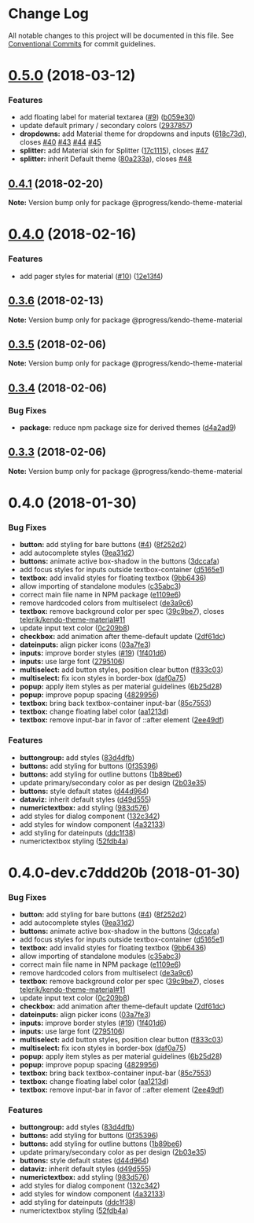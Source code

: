 # Change Log

All notable changes to this project will be documented in this file.
See [Conventional Commits](https://conventionalcommits.org) for commit guidelines.

<a name="0.5.0"></a>
# [0.5.0](https://github.com/telerik/kendo-themes/compare/@progress/kendo-theme-material@0.4.1...@progress/kendo-theme-material@0.5.0) (2018-03-12)


### Features

* add floating label for material textarea ([#9](https://github.com/telerik/kendo-themes/issues/9)) ([b059e30](https://github.com/telerik/kendo-themes/commit/b059e30))
* update default primary / secondary colors ([2937857](https://github.com/telerik/kendo-themes/commit/2937857))
* **dropdowns:** add Material theme for dropdowns and inputs ([618c73d](https://github.com/telerik/kendo-themes/commit/618c73d)), closes [#40](https://github.com/telerik/kendo-themes/issues/40) [#43](https://github.com/telerik/kendo-themes/issues/43) [#44](https://github.com/telerik/kendo-themes/issues/44) [#45](https://github.com/telerik/kendo-themes/issues/45)
* **splitter:** add Material skin for Splitter ([17c1115](https://github.com/telerik/kendo-themes/commit/17c1115)), closes [#47](https://github.com/telerik/kendo-themes/issues/47)
* **splitter:** inherit Default theme ([80a233a](https://github.com/telerik/kendo-themes/commit/80a233a)), closes [#48](https://github.com/telerik/kendo-themes/issues/48)




<a name="0.4.1"></a>
## [0.4.1](https://github.com/telerik/kendo-themes/compare/@progress/kendo-theme-material@0.4.0...@progress/kendo-theme-material@0.4.1) (2018-02-20)




**Note:** Version bump only for package @progress/kendo-theme-material

<a name="0.4.0"></a>
# [0.4.0](https://github.com/telerik/kendo-themes/compare/@progress/kendo-theme-material@0.3.6...@progress/kendo-theme-material@0.4.0) (2018-02-16)


### Features

* add pager styles for material ([#10](https://github.com/telerik/kendo-themes/issues/10)) ([12e13f4](https://github.com/telerik/kendo-themes/commit/12e13f4))




<a name="0.3.6"></a>
## [0.3.6](https://github.com/telerik/kendo-theme-material/compare/@progress/kendo-theme-material@0.3.5...@progress/kendo-theme-material@0.3.6) (2018-02-13)




**Note:** Version bump only for package @progress/kendo-theme-material

<a name="0.3.5"></a>
## [0.3.5](https://github.com/telerik/kendo-theme-material/compare/@progress/kendo-theme-material@0.3.4...@progress/kendo-theme-material@0.3.5) (2018-02-06)




**Note:** Version bump only for package @progress/kendo-theme-material

<a name="0.3.4"></a>
## [0.3.4](https://github.com/telerik/kendo-theme-material/compare/@progress/kendo-theme-material@0.3.3...@progress/kendo-theme-material@0.3.4) (2018-02-06)


### Bug Fixes

* **package:** reduce npm package size for derived themes ([d4a2ad9](https://github.com/telerik/kendo-theme-material/commit/d4a2ad9))




<a name="0.3.3"></a>
## [0.3.3](https://github.com/telerik/kendo-theme-material/compare/@progress/kendo-theme-material@0.3.2...@progress/kendo-theme-material@0.3.3) (2018-02-06)




**Note:** Version bump only for package @progress/kendo-theme-material

<a name="0.4.0"></a>
# 0.4.0 (2018-01-30)


### Bug Fixes

* **button:** add styling for bare buttons ([#4](https://github.com/telerik/kendo-theme-material/issues/4)) ([8f252d2](https://github.com/telerik/kendo-theme-material/commit/8f252d2))
* add autocomplete styles ([9ea31d2](https://github.com/telerik/kendo-theme-material/commit/9ea31d2))
* **buttons:** animate active box-shadow in the buttons ([3dccafa](https://github.com/telerik/kendo-theme-material/commit/3dccafa))
* add focus styles for inputs outside textbox-container ([d5165e1](https://github.com/telerik/kendo-theme-material/commit/d5165e1))
* **textbox:** add invalid styles for floating textbox ([9bb6436](https://github.com/telerik/kendo-theme-material/commit/9bb6436))
* allow importing of standalone modules ([c35abc3](https://github.com/telerik/kendo-theme-material/commit/c35abc3))
* correct main file name in NPM package ([e1109e6](https://github.com/telerik/kendo-theme-material/commit/e1109e6))
* remove hardcoded colors from multiselect ([de3a9c6](https://github.com/telerik/kendo-theme-material/commit/de3a9c6))
* **textbox:** remove background color per spec ([39c9be7](https://github.com/telerik/kendo-theme-material/commit/39c9be7)), closes [telerik/kendo-theme-material#11](https://github.com/telerik/kendo-theme-material/issues/11)
* update input text color ([0c209b8](https://github.com/telerik/kendo-theme-material/commit/0c209b8))
* **checkbox:** add animation after theme-default update ([2df61dc](https://github.com/telerik/kendo-theme-material/commit/2df61dc))
* **dateinputs:** align picker icons ([03a7fe3](https://github.com/telerik/kendo-theme-material/commit/03a7fe3))
* **inputs:** improve border styles ([#19](https://github.com/telerik/kendo-theme-material/issues/19)) ([1f401d6](https://github.com/telerik/kendo-theme-material/commit/1f401d6))
* **inputs:** use large font ([2795106](https://github.com/telerik/kendo-theme-material/commit/2795106))
* **multiselect:** add button styles, position clear button ([f833c03](https://github.com/telerik/kendo-theme-material/commit/f833c03))
* **multiselect:** fix icon styles in border-box ([daf0a75](https://github.com/telerik/kendo-theme-material/commit/daf0a75))
* **popup:** apply item styles as per material guidelines ([6b25d28](https://github.com/telerik/kendo-theme-material/commit/6b25d28))
* **popup:** improve popup spacing ([4829956](https://github.com/telerik/kendo-theme-material/commit/4829956))
* **textbox:** bring back textbox-container input-bar ([85c7553](https://github.com/telerik/kendo-theme-material/commit/85c7553))
* **textbox:** change floating label color ([aa1213d](https://github.com/telerik/kendo-theme-material/commit/aa1213d))
* **textbox:** remove input-bar in favor of ::after element ([2ee49df](https://github.com/telerik/kendo-theme-material/commit/2ee49df))


### Features

* **buttongroup:** add styles ([83d4dfb](https://github.com/telerik/kendo-theme-material/commit/83d4dfb))
* **buttons:** add styling for buttons ([0f35396](https://github.com/telerik/kendo-theme-material/commit/0f35396))
* **buttons:** add styling for outline buttons ([1b89be6](https://github.com/telerik/kendo-theme-material/commit/1b89be6))
* update primary/secondary color as per design ([2b03e35](https://github.com/telerik/kendo-theme-material/commit/2b03e35))
* **buttons:** style default states ([d44d964](https://github.com/telerik/kendo-theme-material/commit/d44d964))
* **dataviz:** inherit default styles ([d49d555](https://github.com/telerik/kendo-theme-material/commit/d49d555))
* **numerictextbox:** add styling ([983d576](https://github.com/telerik/kendo-theme-material/commit/983d576))
* add styles for dialog component ([132c342](https://github.com/telerik/kendo-theme-material/commit/132c342))
* add styles for window component ([4a32133](https://github.com/telerik/kendo-theme-material/commit/4a32133))
* add styling for dateinputs ([ddc1f38](https://github.com/telerik/kendo-theme-material/commit/ddc1f38))
* numerictextbox styling ([52fdb4a](https://github.com/telerik/kendo-theme-material/commit/52fdb4a))




<a name="0.4.0-dev.c7ddd20b"></a>
# 0.4.0-dev.c7ddd20b (2018-01-30)


### Bug Fixes

* **button:** add styling for bare buttons ([#4](https://github.com/telerik/kendo-theme-material/issues/4)) ([8f252d2](https://github.com/telerik/kendo-theme-material/commit/8f252d2))
* add autocomplete styles ([9ea31d2](https://github.com/telerik/kendo-theme-material/commit/9ea31d2))
* **buttons:** animate active box-shadow in the buttons ([3dccafa](https://github.com/telerik/kendo-theme-material/commit/3dccafa))
* add focus styles for inputs outside textbox-container ([d5165e1](https://github.com/telerik/kendo-theme-material/commit/d5165e1))
* **textbox:** add invalid styles for floating textbox ([9bb6436](https://github.com/telerik/kendo-theme-material/commit/9bb6436))
* allow importing of standalone modules ([c35abc3](https://github.com/telerik/kendo-theme-material/commit/c35abc3))
* correct main file name in NPM package ([e1109e6](https://github.com/telerik/kendo-theme-material/commit/e1109e6))
* remove hardcoded colors from multiselect ([de3a9c6](https://github.com/telerik/kendo-theme-material/commit/de3a9c6))
* **textbox:** remove background color per spec ([39c9be7](https://github.com/telerik/kendo-theme-material/commit/39c9be7)), closes [telerik/kendo-theme-material#11](https://github.com/telerik/kendo-theme-material/issues/11)
* update input text color ([0c209b8](https://github.com/telerik/kendo-theme-material/commit/0c209b8))
* **checkbox:** add animation after theme-default update ([2df61dc](https://github.com/telerik/kendo-theme-material/commit/2df61dc))
* **dateinputs:** align picker icons ([03a7fe3](https://github.com/telerik/kendo-theme-material/commit/03a7fe3))
* **inputs:** improve border styles ([#19](https://github.com/telerik/kendo-theme-material/issues/19)) ([1f401d6](https://github.com/telerik/kendo-theme-material/commit/1f401d6))
* **inputs:** use large font ([2795106](https://github.com/telerik/kendo-theme-material/commit/2795106))
* **multiselect:** add button styles, position clear button ([f833c03](https://github.com/telerik/kendo-theme-material/commit/f833c03))
* **multiselect:** fix icon styles in border-box ([daf0a75](https://github.com/telerik/kendo-theme-material/commit/daf0a75))
* **popup:** apply item styles as per material guidelines ([6b25d28](https://github.com/telerik/kendo-theme-material/commit/6b25d28))
* **popup:** improve popup spacing ([4829956](https://github.com/telerik/kendo-theme-material/commit/4829956))
* **textbox:** bring back textbox-container input-bar ([85c7553](https://github.com/telerik/kendo-theme-material/commit/85c7553))
* **textbox:** change floating label color ([aa1213d](https://github.com/telerik/kendo-theme-material/commit/aa1213d))
* **textbox:** remove input-bar in favor of ::after element ([2ee49df](https://github.com/telerik/kendo-theme-material/commit/2ee49df))


### Features

* **buttongroup:** add styles ([83d4dfb](https://github.com/telerik/kendo-theme-material/commit/83d4dfb))
* **buttons:** add styling for buttons ([0f35396](https://github.com/telerik/kendo-theme-material/commit/0f35396))
* **buttons:** add styling for outline buttons ([1b89be6](https://github.com/telerik/kendo-theme-material/commit/1b89be6))
* update primary/secondary color as per design ([2b03e35](https://github.com/telerik/kendo-theme-material/commit/2b03e35))
* **buttons:** style default states ([d44d964](https://github.com/telerik/kendo-theme-material/commit/d44d964))
* **dataviz:** inherit default styles ([d49d555](https://github.com/telerik/kendo-theme-material/commit/d49d555))
* **numerictextbox:** add styling ([983d576](https://github.com/telerik/kendo-theme-material/commit/983d576))
* add styles for dialog component ([132c342](https://github.com/telerik/kendo-theme-material/commit/132c342))
* add styles for window component ([4a32133](https://github.com/telerik/kendo-theme-material/commit/4a32133))
* add styling for dateinputs ([ddc1f38](https://github.com/telerik/kendo-theme-material/commit/ddc1f38))
* numerictextbox styling ([52fdb4a](https://github.com/telerik/kendo-theme-material/commit/52fdb4a))
